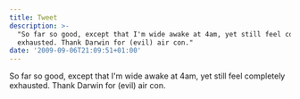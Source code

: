 ```yaml
---
title: Tweet
description: >-
  "So far so good, except that I'm wide awake at 4am, yet still feel completely
  exhausted. Thank Darwin for (evil) air con."
date: '2009-09-06T21:09:51+01:00'
---
```

So far so good, except that I'm wide awake at 4am, yet still feel completely exhausted. Thank Darwin for (evil) air con.
